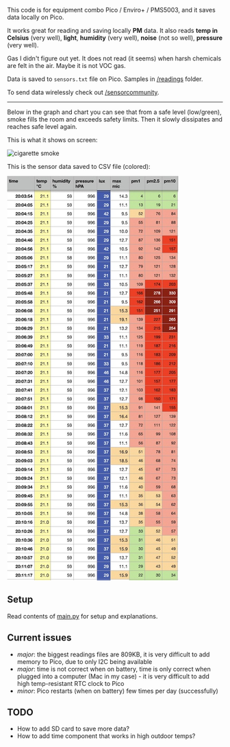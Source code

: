 This code is for equipment combo Pico / Enviro+ / PMS5003, and it 
saves data locally on Pico.

It works great for reading and saving locally **PM** data. It also 
reads **temp in Celsius** (very well), **light**, **humidity** (very 
well), **noise** (not so well), **pressure** (very well). 

Gas I didn't figure out yet. It does not read (it seems) when harsh 
chemicals are felt in the air. Maybe it is not VOC gas. 

Data is saved to `sensors.txt` file on Pico. Samples in [/readings](../doc/readings) folder. 

To send data wirelessly check out [/sensorcommunity](../sensorcommunity/README.md). 

----

Below in the graph and chart you can see that from a safe level (low/green), smoke fills the room and exceeds safety limits. Then it slowly dissipates and reaches safe level again.

This is what it shows on screen: 

![cigarette smoke](../doc/cigarette%20smoke.jpeg)

This is the sensor data saved to CSV file (colored): 

![cigarette smoke data](../doc/quick%20smoke.jpg)



Setup
-----
Read contents of [main.py](main.py) for setup and explanations. 


Current issues
--------------

- *major*: the biggest readings files are 809KB, it is very difficult to add memory to Pico, due to only I2C being available 
- *major*: time is not correct when on battery, time is only correct 
  when plugged into a computer (Mac in my case) - it is very difficult to add high temp-resistant RTC clock to Pico 
- *minor*: Pico restarts (when on battery) few times per day (successfully) 


TODO
----

- How to add SD card to save more data? 
- How to add time component that works in high outdoor temps? 
